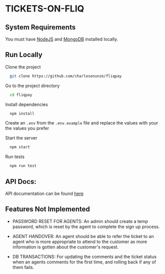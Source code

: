 # TICKETS-ON-FLIQ

## System Requirements

You must have [NodeJS](https://nodejs.org/en/download/) and [MongoDB](https://docs.mongodb.com/manual/installation/) installed locally.

## Run Locally

Clone the project

```bash
  git clone https://github.com/charlesonunze/fliqpay
```

Go to the project directory

```bash
  cd fliqpay
```

Install dependencies

```bash
  npm install
```

Create an `.env` from the `.env.example` file and replace the values with your the values you prefer

Start the server

```bash
  npm start
```

Run tests

```bash
  npm run test
```

## API Docs:

API documentation can be found [here](https://documenter.getpostman.com/view/6617447/TzY68DeP)

## Features Not Implemented

- PASSWORD RESET FOR AGENTS: An admin should create a temp password, which is reset by the agent to complete the sign up process.

- AGENT HANDOVER: An agent should be able to refer the ticket to an agent who is more appropriate to attend to the customer as more information is gotten about the customer's request.

- DB TRANSACTIONS: For updating the comments and the ticket status when an agents comments for the first time, and rolling back if any of them fails.
